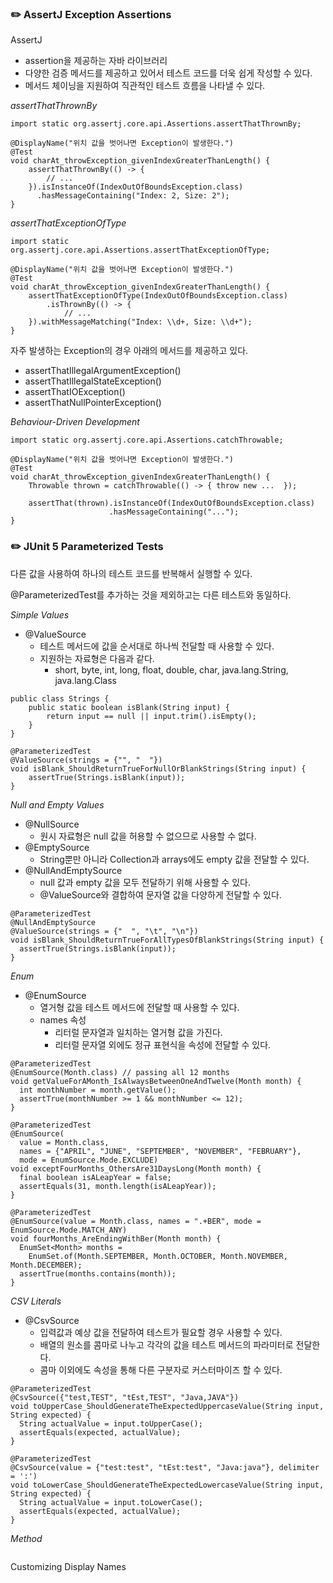 ### ✏️ AssertJ Exception Assertions

AssertJ
- assertion을 제공하는 자바 라이브러리
- 다양한 검증 메서드를 제공하고 있어서 테스트 코드를 더욱 쉽게 작성할 수 있다.
- 메서드 체이닝을 지원하여 직관적인 테스트 흐름을 나타낼 수 있다.

*assertThatThrownBy*
```
import static org.assertj.core.api.Assertions.assertThatThrownBy;

@DisplayName("위치 값을 벗어나면 Exception이 발생한다.")
@Test
void charAt_throwException_givenIndexGreaterThanLength() {
    assertThatThrownBy(() -> {
        // ...
    }).isInstanceOf(IndexOutOfBoundsException.class)
      .hasMessageContaining("Index: 2, Size: 2");
}
```

*assertThatExceptionOfType*
```
import static org.assertj.core.api.Assertions.assertThatExceptionOfType;

@DisplayName("위치 값을 벗어나면 Exception이 발생한다.")
@Test
void charAt_throwException_givenIndexGreaterThanLength() {
    assertThatExceptionOfType(IndexOutOfBoundsException.class)
        .isThrownBy(() -> {
            // ...
    }).withMessageMatching("Index: \\d+, Size: \\d+");
}
```

자주 발생하는 Exception의 경우 아래의 메서드를 제공하고 있다.
- assertThatIllegalArgumentException()
- assertThatIllegalStateException()
- assertThatIOException()
- assertThatNullPointerException()

*Behaviour-Driven Development*
```
import static org.assertj.core.api.Assertions.catchThrowable;

@DisplayName("위치 값을 벗어나면 Exception이 발생한다.")
@Test
void charAt_throwException_givenIndexGreaterThanLength() {
    Throwable thrown = catchThrowable(() -> { throw new ...  });
    
    assertThat(thrown).isInstanceOf(IndexOutOfBoundsException.class)
                      .hasMessageContaining("...");
}
```

### ✏️ JUnit 5 Parameterized Tests

다른 값을 사용하여 하나의 테스트 코드를 반복해서 실행할 수 있다.

@ParameterizedTest를 추가하는 것을 제외하고는 다른 테스트와 동일하다.

*Simple Values*
- @ValueSource
  - 테스트 메서드에 값을 순서대로 하나씩 전달할 때 사용할 수 있다.
  - 지원하는 자료형은 다음과 같다.
    - short, byte, int, long, float, double, char, java.lang.String, java.lang.Class
```
public class Strings {
    public static boolean isBlank(String input) {
        return input == null || input.trim().isEmpty();
    }
}
```
```
@ParameterizedTest
@ValueSource(strings = {"", "  "})
void isBlank_ShouldReturnTrueForNullOrBlankStrings(String input) {
    assertTrue(Strings.isBlank(input));
}
```

*Null and Empty Values*
- @NullSource
  - 원시 자료형은 null 값을 허용할 수 없으므로 사용할 수 없다.
- @EmptySource
  - String뿐만 아니라 Collection과 arrays에도 empty 값을 전달할 수 있다.
- @NullAndEmptySource
  - null 값과 empty 값을 모두 전달하기 위해 사용할 수 있다.
  - @ValueSource와 결합하여 문자열 값을 다양하게 전달할 수 있다.
```
@ParameterizedTest
@NullAndEmptySource
@ValueSource(strings = {"  ", "\t", "\n"})
void isBlank_ShouldReturnTrueForAllTypesOfBlankStrings(String input) {
  assertTrue(Strings.isBlank(input));
}
```

*Enum*
- @EnumSource
  - 열거형 값을 테스트 메서드에 전달할 때 사용할 수 있다.
  - names 속성
    - 리터럴 문자열과 일치하는 열거형 값을 가진다. 
    - 리터럴 문자열 외에도 정규 표현식을 속성에 전달할 수 있다.
```
@ParameterizedTest
@EnumSource(Month.class) // passing all 12 months
void getValueForAMonth_IsAlwaysBetweenOneAndTwelve(Month month) {
  int monthNumber = month.getValue();
  assertTrue(monthNumber >= 1 && monthNumber <= 12);
}
```

```
@ParameterizedTest
@EnumSource(
  value = Month.class,
  names = {"APRIL", "JUNE", "SEPTEMBER", "NOVEMBER", "FEBRUARY"},
  mode = EnumSource.Mode.EXCLUDE)
void exceptFourMonths_OthersAre31DaysLong(Month month) {
  final boolean isALeapYear = false;
  assertEquals(31, month.length(isALeapYear));
}
```

```
@ParameterizedTest
@EnumSource(value = Month.class, names = ".+BER", mode = EnumSource.Mode.MATCH_ANY)
void fourMonths_AreEndingWithBer(Month month) {
  EnumSet<Month> months = 
    EnumSet.of(Month.SEPTEMBER, Month.OCTOBER, Month.NOVEMBER, Month.DECEMBER);
  assertTrue(months.contains(month));
}
```

*CSV Literals*
- @CsvSource
  - 입력값과 예상 값을 전달하여 테스트가 필요할 경우 사용할 수 있다.
  - 배열의 원소를 콤마로 나누고 각각의 값을 테스트 메서드의 파라미터로 전달한다.
  - 콤마 이외에도 속성을 통해 다른 구분자로 커스터마이즈 할 수 있다.
```
@ParameterizedTest
@CsvSource({"test,TEST", "tEst,TEST", "Java,JAVA"})
void toUpperCase_ShouldGenerateTheExpectedUppercaseValue(String input, String expected) {
  String actualValue = input.toUpperCase();
  assertEquals(expected, actualValue);
}
```

```
@ParameterizedTest
@CsvSource(value = {"test:test", "tEst:test", "Java:java"}, delimiter = ':')
void toLowerCase_ShouldGenerateTheExpectedLowercaseValue(String input, String expected) {
  String actualValue = input.toLowerCase();
  assertEquals(expected, actualValue);
}
```

*Method*
```

```

Customizing Display Names
```

```

